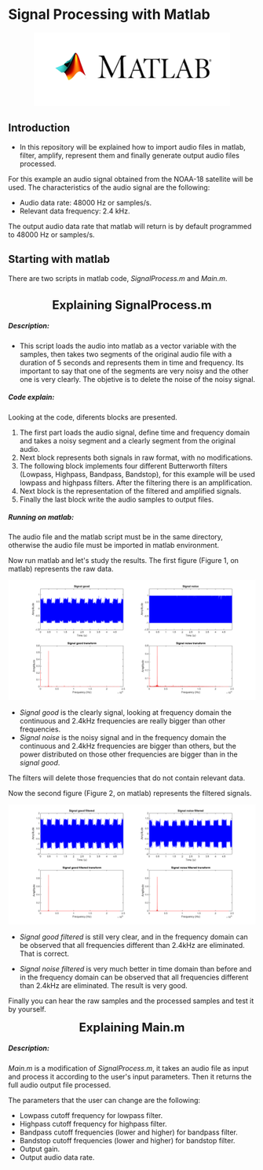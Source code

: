 
# Signal Processing with Matlab

<p align="center">
  <img width="400" height="150" src="https://github.com/AndresCasasola/Matlab-SignalProcessing/raw/master/resources/images/matlab.png">
</p>

## Introduction
- In this repository will be explained how to import audio files in matlab, filter, amplify, represent them and finally generate output audio files processed.

For this example an audio signal obtained from the NOAA-18 satellite will be used.
The characteristics of the audio signal are the following:
- Audio data rate: 48000 Hz or samples/s.
- Relevant data frequency: 2.4 kHz.

The output audio data rate that matlab will return is by default programmed to 48000 Hz or samples/s.

## Starting with matlab
There are two scripts in matlab code, *SignalProcess.m* and *Main.m*.

<br>
<center><strong><font size="+2">Explaining SignalProcess.m</font></strong></center>

##### Description:
- This script loads the audio into matlab as a vector variable with the samples, then takes two segments of the original audio file with a duration of 5 seconds and represents them in time and frequency. Its important to say that one of the segments are very noisy and the other one is very clearly. The objetive is to delete the noise of the noisy signal.

##### Code explain:
Looking at the code, diferents blocks are presented.
1) The first part loads the audio signal, define time and frequency domain and takes a noisy segment and a clearly segment from the original audio. 
2) Next block represents both signals in raw format, with no modifications. 
3) The following block implements four different Butterworth filters (Lowpass, Highpass, Bandpass, Bandstop), for this example will be used lowpass and highpass filters. After the filtering there is an amplification. 
4) Next block is the representation of the filtered and amplified signals.
5) Finally the last block write the audio samples to output files.

##### Running on matlab:
The audio file and the matlab script must be in the same directory, otherwise the audio file must be imported in matlab environment.

Now run matlab and let's study the results.
The first figure (Figure 1, on matlab) represents the raw data.

![Figure 1](https://github.com/AndresCasasola/Matlab-SignalProcessing/raw/master/resources/images/signal_raw.png "Figure 1")

- *Signal good* is the clearly signal, looking at frequency domain the continuous and 2.4kHz frequencies are really bigger than other frequencies.
- *Signal noise* is the noisy signal and in the frequency domain the continuous and 2.4kHz frequencies are bigger than others, but the power distributed on those other frequencies are bigger than in the *signal good*.

The filters will delete those frequencies that do not contain relevant data.

Now the second figure (Figure 2, on matlab) represents the filtered signals.

![Figure 2](https://github.com/AndresCasasola/Matlab-SignalProcessing/raw/master/resources/images/signal_filtered.png "Figure 2")

- *Signal good filtered* is still very clear, and in the frequency domain can be observed that all frequencies different than 2.4kHz are eliminated. That is correct.

- *Signal noise filtered* is very much better in time domain than before and in the frequency domain can be observed that all frequencies different than 2.4kHz are eliminated. The result is very good.

Finally you can hear the raw samples and the processed samples and test it by yourself.


<center><strong><font size="+2">Explaining Main.m</font></strong></center>

##### Description:

*Main.m* is a modification of *SignalProcess.m*, it takes an audio file as input and process it according to the user's input parameters. Then it returns the full audio output file processed.

The parameters that the user can change are the following:
- Lowpass cutoff frequency for lowpass filter.
- Highpass cutoff frequency for highpass filter.
- Bandpass cutoff frequencies (lower and higher) for bandpass filter.
- Bandstop cutoff frequencies (lower and higher) for bandstop filter.
- Output gain.
- Output audio data rate.